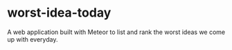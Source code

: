 # worst-idea-today
A web application built with Meteor to list and rank the worst ideas we come up with everyday.
